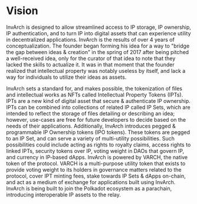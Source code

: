 # Vision

InvArch is designed to allow streamlined access to IP storage, IP ownership, IP authentication, and to turn IP into digital assets that can experience utility in decentralized applications. InvArch is the results of over 4 years of conceptualization. The founder began forming his idea for a way to "bridge the gap between ideas & creation" in the spring of 2017 after being pitched a well-received idea, only for the curator of that idea to note that they lacked the skills to actualize it. It was in that moment that the founder realized that intellectual property was notably useless by itself, and lack a way for individuals to utilize their ideas as assets.

InvArch sets a standard for, and makes possible, the tokenization of files and intellectual works as NFTs called Intellectual Property Tokens (IPTs). IPTs are a new kind of digital asset that secure & authenticate IP ownership. IPTs can be combined into collections of related IP called IP Sets, which are intended to reflect the storage of files detailing or describing an idea; however, use-cases are free for future developers to decide based on the needs of their applications. Additionally, InvArch introduces pegged & programmable IP Ownership tokens (IPO tokens). These tokens are pegged to an IP Set, and can serve a variety of multi-utility possibilities. Such possibilities could include acting as rights to royalty claims, access rights to linked IPTs, security tokens over IP, voting weight in DAOs that govern IP, and currency in IP-based dApps. InvArch is powered by VARCH, the native token of the protocol. VARCH is a multi-purpose utility token that exists to provide voting weight to its holders in governance matters related to the protocol, cover IPT minting fees, stake towards IP Sets & dApps on-chain, and act as a medium of exchange for applications built using InvArch. InvArch is being built to join the Polkadot ecosystem as a parachain, introducing interoperable IP assets to the relay.